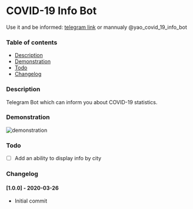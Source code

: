 # COVID-19 Info Bot

Use it and be informed: [telegram link](http://t.me/yao_covid_19_info_bot) or mannualy @yao_covid_19_info_bot

### Table of contents
  - [Description](#description)
  - [Demonstration](#demonstration)
  - [Todo](#todo)
  - [Changelog](#changelog)


### Description
Telegram Bot which can inform you about COVID-19 statistics.

### Demonstration
![demonstration](demonstration.gif)

### Todo
- [ ] Add an ability to display info by city

### Changelog

#### [1.0.0] - 2020-03-26
- Initial commit